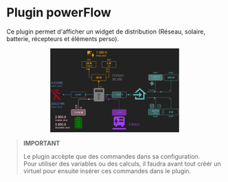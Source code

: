 # Plugin powerFlow

Ce plugin permet d'afficher un widget de distribution (Réseau, solaire, batterie, récepteurs et éléments perso).

<center><img src="../../images/powerFlow_exemple.png" width="300"/></center>


>**IMPORTANT**
>
>Le plugin accèpte que des commandes dans sa configuration.<br>
>Pour utiliser des variables ou des calculs, il faudra avant tout créér un virtuel pour ensuite insérer ces commandes dans le plugin.